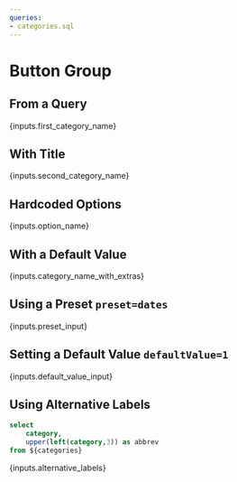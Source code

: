 ```yaml
---
queries:
- categories.sql
---
```


# Button Group

## From a Query

<ButtonGroup data={categories} name=first_category_name value=category />

{inputs.first_category_name}

## With Title

<ButtonGroup 
    data={categories} 
    name=second_category_name 
    value=category
    title="Select a Category"
/>

{inputs.second_category_name}

## Hardcoded Options

<ButtonGroup name=option_name>
    <ButtonGroupItem valueLabel="Option One" value="1" />
    <ButtonGroupItem valueLabel="Option Two" value="2" default />
    <ButtonGroupItem valueLabel="Option Three" value="3" />
</ButtonGroup>  

{inputs.option_name}


## With a Default Value

<ButtonGroup data={categories} name=category_name_with_extras value=category title="Select a Category">
    <ButtonGroupItem valueLabel="All Categories" value="%" default/>
</ButtonGroup>

{inputs.category_name_with_extras}

## Using a Preset `preset=dates`

<ButtonGroup name=preset_input value=category preset=dates />

{inputs.preset_input}

## Setting a Default Value `defaultValue=1`

<ButtonGroup name=default_value_input>
    <ButtonGroupItem valueLabel="Option One" value=1 default/>
    <ButtonGroupItem valueLabel="Option Two" value=2 />
    <ButtonGroupItem valueLabel="Option Three" value=3 />
</ButtonGroup>

{inputs.default_value_input}

## Using Alternative Labels

```sql category_lookup
select 
    category, 
    upper(left(category,3)) as abbrev 
from ${categories}
```

<ButtonGroup 
    data={category_lookup} 
    name=alternative_labels 
    value=category
    label=abbrev 
/>

{inputs.alternative_labels}

